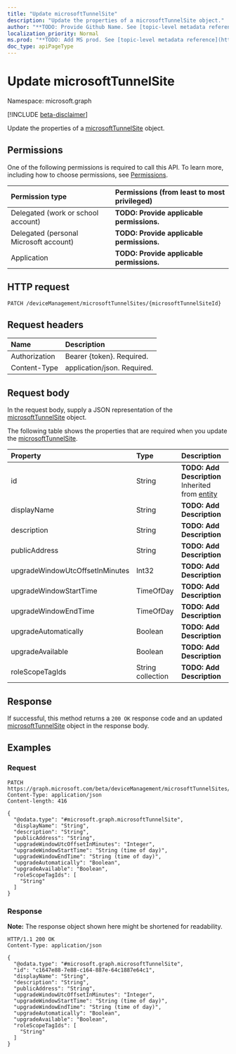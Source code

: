 ```yaml
---
title: "Update microsoftTunnelSite"
description: "Update the properties of a microsoftTunnelSite object."
author: "**TODO: Provide Github Name. See [topic-level metadata reference](https://msgo.azurewebsites.net/add/document/guidelines/metadata.html#topic-level-metadata)**"
localization_priority: Normal
ms.prod: "**TODO: Add MS prod. See [topic-level metadata reference](https://msgo.azurewebsites.net/add/document/guidelines/metadata.html#topic-level-metadata)**"
doc_type: apiPageType
---
```


# Update microsoftTunnelSite
Namespace: microsoft.graph

[!INCLUDE [beta-disclaimer](../../includes/beta-disclaimer.md)]

Update the properties of a [microsoftTunnelSite](../resources/microsofttunnelsite.md) object.

## Permissions
One of the following permissions is required to call this API. To learn more, including how to choose permissions, see [Permissions](/graph/permissions-reference).

|Permission type|Permissions (from least to most privileged)|
|:---|:---|
|Delegated (work or school account)|**TODO: Provide applicable permissions.**|
|Delegated (personal Microsoft account)|**TODO: Provide applicable permissions.**|
|Application|**TODO: Provide applicable permissions.**|

## HTTP request

<!-- {
  "blockType": "ignored"
}
-->
``` http
PATCH /deviceManagement/microsoftTunnelSites/{microsoftTunnelSiteId}
```

## Request headers
|Name|Description|
|:---|:---|
|Authorization|Bearer {token}. Required.|
|Content-Type|application/json. Required.|

## Request body
In the request body, supply a JSON representation of the [microsoftTunnelSite](../resources/microsofttunnelsite.md) object.

The following table shows the properties that are required when you update the [microsoftTunnelSite](../resources/microsofttunnelsite.md).

|Property|Type|Description|
|:---|:---|:---|
|id|String|**TODO: Add Description** Inherited from [entity](../resources/entity.md)|
|displayName|String|**TODO: Add Description**|
|description|String|**TODO: Add Description**|
|publicAddress|String|**TODO: Add Description**|
|upgradeWindowUtcOffsetInMinutes|Int32|**TODO: Add Description**|
|upgradeWindowStartTime|TimeOfDay|**TODO: Add Description**|
|upgradeWindowEndTime|TimeOfDay|**TODO: Add Description**|
|upgradeAutomatically|Boolean|**TODO: Add Description**|
|upgradeAvailable|Boolean|**TODO: Add Description**|
|roleScopeTagIds|String collection|**TODO: Add Description**|



## Response

If successful, this method returns a `200 OK` response code and an updated [microsoftTunnelSite](../resources/microsofttunnelsite.md) object in the response body.

## Examples

### Request
<!-- {
  "blockType": "request",
  "name": "update_microsofttunnelsite"
}
-->
``` http
PATCH https://graph.microsoft.com/beta/deviceManagement/microsoftTunnelSites/{microsoftTunnelSiteId}
Content-Type: application/json
Content-length: 416

{
  "@odata.type": "#microsoft.graph.microsoftTunnelSite",
  "displayName": "String",
  "description": "String",
  "publicAddress": "String",
  "upgradeWindowUtcOffsetInMinutes": "Integer",
  "upgradeWindowStartTime": "String (time of day)",
  "upgradeWindowEndTime": "String (time of day)",
  "upgradeAutomatically": "Boolean",
  "upgradeAvailable": "Boolean",
  "roleScopeTagIds": [
    "String"
  ]
}
```


### Response
**Note:** The response object shown here might be shortened for readability.
<!-- {
  "blockType": "response",
  "truncated": true
}
-->
``` http
HTTP/1.1 200 OK
Content-Type: application/json

{
  "@odata.type": "#microsoft.graph.microsoftTunnelSite",
  "id": "c1647e88-7e88-c164-887e-64c1887e64c1",
  "displayName": "String",
  "description": "String",
  "publicAddress": "String",
  "upgradeWindowUtcOffsetInMinutes": "Integer",
  "upgradeWindowStartTime": "String (time of day)",
  "upgradeWindowEndTime": "String (time of day)",
  "upgradeAutomatically": "Boolean",
  "upgradeAvailable": "Boolean",
  "roleScopeTagIds": [
    "String"
  ]
}
```

